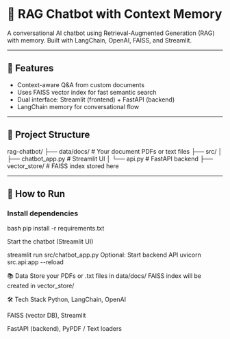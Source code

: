 # 💬 RAG Chatbot with Context Memory

A conversational AI chatbot using Retrieval-Augmented Generation (RAG) with memory. Built with LangChain, OpenAI, FAISS, and Streamlit.

---

## 🧠 Features

- Context-aware Q&A from custom documents
- Uses FAISS vector index for fast semantic search
- Dual interface: Streamlit (frontend) + FastAPI (backend)
- LangChain memory for conversational flow

---

## 📁 Project Structure

rag-chatbot/
├── data/docs/ # Your document PDFs or text files
├── src/
│ ├── chatbot_app.py # Streamlit UI
│ └── api.py # FastAPI backend
├── vector_store/ # FAISS index stored here

---

## 🚀 How to Run

### Install dependencies
bash
pip install -r requirements.txt

Start the chatbot (Streamlit UI)

streamlit run src/chatbot_app.py
Optional: Start backend API
uvicorn src.api:app --reload

📚 Data
Store your PDFs or .txt files in data/docs/
FAISS index will be created in vector_store/

🛠️ Tech Stack
Python, LangChain, OpenAI

FAISS (vector DB), Streamlit

FastAPI (backend), PyPDF / Text loaders